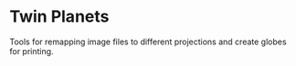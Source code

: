 # Twin Planets

Tools for remapping image files to different projections and create
globes for printing.

